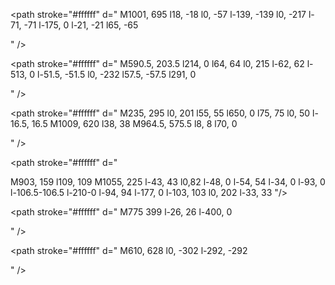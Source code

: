 <!-- S1 -->
<path stroke="#ffffff" d="
M501.5, 33.5
l117.5, 117.5
l-32, 32
l0, 102
l-50, 50
l0, 148
l-227, 227
l-106, 0
l-38, -38
l-44, 0
l-60, 60
"
/>

<!-- s3 -->
<path stroke="#ffffff" d="
M1058 470
l-18-15
l-80,0
l-47.5-47.5
l-19, 0"
/>

<!-- S5 -->

<path stroke="#ffffff" d="
M40.5, 273.5
l115, 115
l215, 0
l94.5, -94.5
l213, 0
l107, 107
l123, 0
l55.5, -55.5
l95, 0
"
/>
<!-- S8 and S85 -->
<path stroke="#ffffff" d="
M736.4, 42.5
l-110.5, 110.5
M504, 31
l122, 122
l-19, 19
l25, 25
l175, 0
l69, 69
l0, 217
l173, 173
"
/>
<!-- S9 -->
<path stroke="#ffffff" d="
M1001, 695
l18, -18
l0, -57
l-139, -139
l0, -217
l-71, -71
l-175, 0
l-21, -21
l65, -65

"
/>
<!-- S-25/S2 -->
<path class="path1" stroke="#ffffff" d="
M431, 737
l110, -110
M588, 736
l0, -61
l-47, -47
l0, -292
l50, -50
l0, -102
l165, -165
M627, 147
l-101, -101
l-189, 0
l-14, -14
"
/>
<!-- S41 -->
<path stroke="#ffffff" d="
M590.5, 203.5
l214, 0
l64, 64
l0, 215
l-62, 62
l-513, 0
l-51.5, -51.5
l0, -232
l57.5, -57.5
l291, 0

"
/>
<!-- S42 -->
<path stroke="#ffffff" d="
M590.5, 200.5
l-294, 0
l-58, 58
l0, 236
l53, 53
l517, 0
l64, -64
l0, -217
l-66, -66
l-216, 0
"
/>
<!-- S46 -->
<path stroke="#ffffff" d="
M235, 295
l0, 201
l55, 55
l650, 0
l75, 75
l0, 50
l-16.5, 16.5
M1009, 620
l38, 38
M964.5, 575.5
l8, 8
l70, 0

"
/>
<!-- S75 -->
<path stroke="#ffffff" d="

M903, 159
l109, 109
M1055, 225
l-43, 43
l0,82
l-48, 0
l-54, 54
l-34, 0
l-93, 0
l-106.5-106.5
l-210-0
l-94, 94
l-177, 0
l-103, 103
l0, 202
l-33, 33
"/>

<!-- U1 -->
<path stroke="#ffffff" d="
M775 399
l-26, 26
l-400, 0

"
/>
<!-- U2 -->
<path stroke="#fbf0ea" d="
M112, 280
l71, 71
l156, 0
l81, 81
l78, 0
l21, -21
l0, -38
l167, 0
l24, -24
l0, -33
l-31, -31
l0, -175
"
/>
<!-- U2 -->
<path stroke="#fbf0ea" d="
M112, 280
l71, 71
l156, 0
l81, 81
l78, 0
l21, -21
l0, -38
l167, 0
l24, -24
l0, -33
l-31, -31
l0, -175
"
/>
<!-- u4 -->
<path stroke="#ffffff" d="
M462, 435.5
l-24, 0
l0, 113
"
/>
<!-- U5 -->
<path stroke="#ffffff" d="
M702, 307
l2, -2
l54, 0
l66, 66
l167, 0
l27, 27
l9, 0
l8, -8
"
/>
<!-- U6 -->
<path stroke="#ffffff" d="
M610, 628
l0, -302
l-292, -292

"
/>
<!-- U7 -->
<path stroke="#ffffff" d="
M847, 738
l-67, -67
l0, -163
l-36, -36
l-138, 0
l0, -27
l-17, -17
l-39, 0
l0, 50
l-29, 29
l-179, 0
l-41, -41
l0, -231
l-36, -36
l-206, 0
l-30, 30
"
/>
<!-- U8 -->

<path stroke="#ffffff" d="
M445, 23
l-11, 23
l303, 303
l-14.5, 14.5
l0, 185
"
/>
<!-- u9 -->
<path stroke="#ffffff" d="
M503, 115
l-77, 77
l0, 158
l-55, 55
l0, 245
"
/>


<!-- U55 -->
<path stroke="#ffffff" d="
M505, 297
l0 16
l32 32
"
/>
